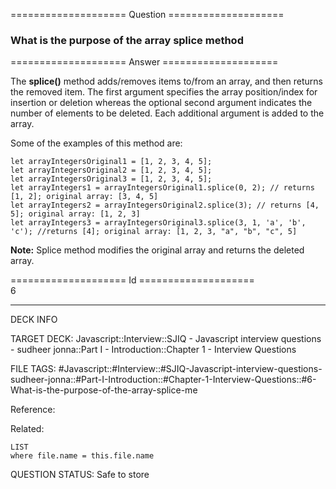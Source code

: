 ==================== Question ====================  

### What is the purpose of the array splice method  

==================== Answer ====================  

The **splice()** method adds/removes items to/from an array, and then returns the removed item. The first argument specifies the array position/index for insertion or deletion whereas the optional second argument indicates the number of elements to be deleted. Each additional argument is added to the array.

Some of the examples of this method are:

<!-- codeblock-start -->
<pre><code class="hljs language-javascript"><span class="hljs-keyword">let</span> arrayIntegersOriginal1 = [<span class="hljs-number">1</span>, <span class="hljs-number">2</span>, <span class="hljs-number">3</span>, <span class="hljs-number">4</span>, <span class="hljs-number">5</span>];
<span class="hljs-keyword">let</span> arrayIntegersOriginal2 = [<span class="hljs-number">1</span>, <span class="hljs-number">2</span>, <span class="hljs-number">3</span>, <span class="hljs-number">4</span>, <span class="hljs-number">5</span>];
<span class="hljs-keyword">let</span> arrayIntegersOriginal3 = [<span class="hljs-number">1</span>, <span class="hljs-number">2</span>, <span class="hljs-number">3</span>, <span class="hljs-number">4</span>, <span class="hljs-number">5</span>];
<span class="hljs-keyword">let</span> arrayIntegers1 = arrayIntegersOriginal1.<span class="hljs-title function_">splice</span>(<span class="hljs-number">0</span>, <span class="hljs-number">2</span>); <span class="hljs-comment">// returns [1, 2]; original array: [3, 4, 5]</span>
<span class="hljs-keyword">let</span> arrayIntegers2 = arrayIntegersOriginal2.<span class="hljs-title function_">splice</span>(<span class="hljs-number">3</span>); <span class="hljs-comment">// returns [4, 5]; original array: [1, 2, 3]</span>
<span class="hljs-keyword">let</span> arrayIntegers3 = arrayIntegersOriginal3.<span class="hljs-title function_">splice</span>(<span class="hljs-number">3</span>, <span class="hljs-number">1</span>, <span class="hljs-string">'a'</span>, <span class="hljs-string">'b'</span>, <span class="hljs-string">'c'</span>); <span class="hljs-comment">//returns [4]; original array: [1, 2, 3, "a", "b", "c", 5]</span>
</code></pre>
<!-- codeblock-end -->

**Note:** Splice method modifies the original array and returns the deleted array.

==================== Id ====================  
6

---

DECK INFO

TARGET DECK: Javascript::Interview::SJIQ - Javascript interview questions - sudheer jonna::Part I - Introduction::Chapter 1 - Interview Questions

FILE TAGS: #Javascript::#Interview::#SJIQ-Javascript-interview-questions-sudheer-jonna::#Part-I-Introduction::#Chapter-1-Interview-Questions::#6-What-is-the-purpose-of-the-array-splice-me

Reference:

Related:

```dataview
LIST
where file.name = this.file.name
```

QUESTION STATUS: Safe to store
